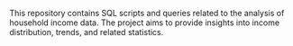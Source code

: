 This repository contains SQL scripts and queries related to the analysis of household income data. The project aims to provide insights into income distribution, trends, and related statistics.
